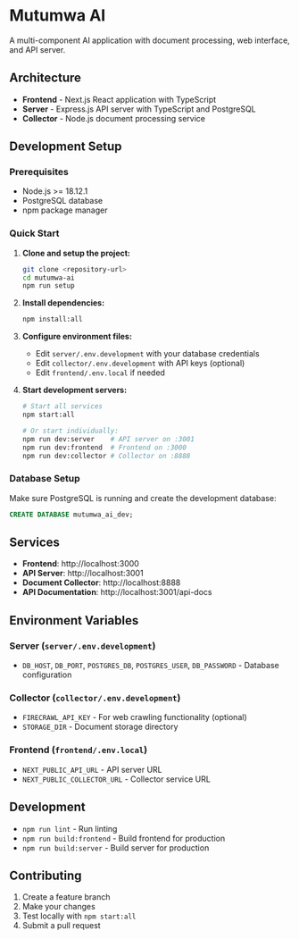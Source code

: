 # Mutumwa AI

A multi-component AI application with document processing, web interface, and API server.

## Architecture

- **Frontend** - Next.js React application with TypeScript
- **Server** - Express.js API server with TypeScript and PostgreSQL  
- **Collector** - Node.js document processing service

## Development Setup

### Prerequisites

- Node.js >= 18.12.1
- PostgreSQL database
- npm package manager

### Quick Start

1. **Clone and setup the project:**
   ```bash
   git clone <repository-url>
   cd mutumwa-ai
   npm run setup
   ```

2. **Install dependencies:**
   ```bash
   npm install:all
   ```

3. **Configure environment files:**
   - Edit `server/.env.development` with your database credentials
   - Edit `collector/.env.development` with API keys (optional)
   - Edit `frontend/.env.local` if needed

4. **Start development servers:**
   ```bash
   # Start all services
   npm start:all
   
   # Or start individually:
   npm run dev:server    # API server on :3001
   npm run dev:frontend  # Frontend on :3000  
   npm run dev:collector # Collector on :8888
   ```

### Database Setup

Make sure PostgreSQL is running and create the development database:

```sql
CREATE DATABASE mutumwa_ai_dev;
```

## Services

- **Frontend**: http://localhost:3000
- **API Server**: http://localhost:3001
- **Document Collector**: http://localhost:8888
- **API Documentation**: http://localhost:3001/api-docs

## Environment Variables

### Server (`server/.env.development`)
- `DB_HOST`, `DB_PORT`, `POSTGRES_DB`, `POSTGRES_USER`, `DB_PASSWORD` - Database configuration

### Collector (`collector/.env.development`)  
- `FIRECRAWL_API_KEY` - For web crawling functionality (optional)
- `STORAGE_DIR` - Document storage directory

### Frontend (`frontend/.env.local`)
- `NEXT_PUBLIC_API_URL` - API server URL
- `NEXT_PUBLIC_COLLECTOR_URL` - Collector service URL

## Development

- `npm run lint` - Run linting
- `npm run build:frontend` - Build frontend for production
- `npm run build:server` - Build server for production

## Contributing

1. Create a feature branch
2. Make your changes
3. Test locally with `npm start:all`
4. Submit a pull request
